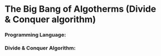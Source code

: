 # The Big Bang of Algotherms (Divide & Conquer algorithm)

### Programming Language:


### Divide & Conquer Algorithm:

